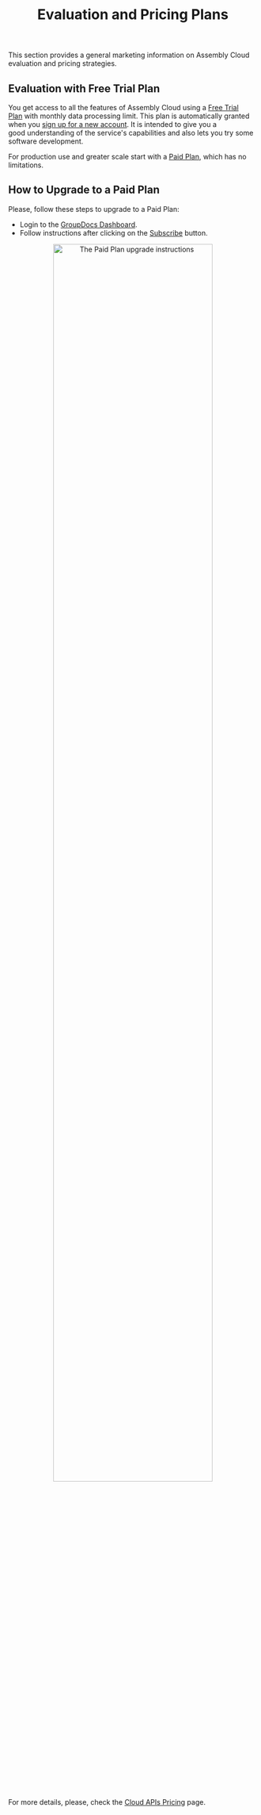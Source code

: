 ﻿---
id: "licensing"
url: "assembly/getting-started/licensing"
title: "Evaluation and Pricing Plans"
weight: 6
productName: "GroupDocs.Assembly Cloud"
description: "GroupDocs Assembly Cloud marketing information on product's evaluation and pricing plans."
keywords: "groupdocs assembly cloud api report generation document automation templates build generate dynamically marketing evaluation free trial paid plan upgrade pricing"

---

This section provides a general marketing information on Assembly Cloud evaluation and pricing strategies.

## Evaluation with Free Trial Plan

You get access to all the features of Assembly Cloud using a [Free Trial Plan](https://purchase.groupdocs.cloud/trial) with monthly data processing limit. This plan is automatically granted when you [sign up for a new account](https://docs.groupdocs.cloud/total/creating-and-managing-account/). It is intended to give you a good understanding of the service's capabilities and also lets you try some software development.

For production use and greater scale start with a [Paid Plan](https://purchase.groupdocs.cloud/pricing), which has no limitations.

## How to Upgrade to a Paid Plan

Please, follow these steps to upgrade to a Paid Plan:

* Login to the [GroupDocs Dashboard](https://dashboard.groupdocs.cloud/#/).
* Follow instructions after clicking on the [Subscribe](https://dashboard.groupdocs.cloud/#/plan) button.

<p align="center"><img src="/assembly/images/licensing/upgrade.png" alt="The Paid Plan upgrade instructions" style="width:80%;"></p>

For more details, please, check the [Cloud APIs Pricing](https://purchase.groupdocs.cloud/pricing) page.
